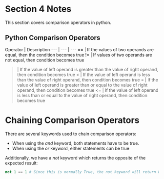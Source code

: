 # Section 4 Notes

This section covers comparison operators in python.

## Python Comparison Operators

Operator | Description
--- | --- | ---
== | If the values of two operands are equal, then the condition becomes true
!= | If values of two operands are not equal, then condition becomes true
> | If the value of left operand is greater than the value of right operand, then condition becomes true
< | If the value of left operand is less than the value of right operand, then condition becomes true
>= | If the value of left operand is greater than or equal to the value of right operand, then condition becomes true
<= | If the value of left operand is less than or equal to the value of right operand, then condition becomes true

# Chaining Comparison Operators

There are several keywords used to chain comparison operators:
* When using the *and* keyword, both statements have to be true.
* When using the *or* keyword, either statements can be true

Additionally, we have a *not* keyword which returns the opposite of the expected result:

```python
not 1 == 1 # Since this is normally True, the not keyword will return False
```
